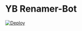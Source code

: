 # YB Renamer-Bot


[![Deploy](https://www.herokucdn.com/deploy/button.svg)](https://heroku.com/deploy?template=https://github.com/itsyogieu/ybrename)
